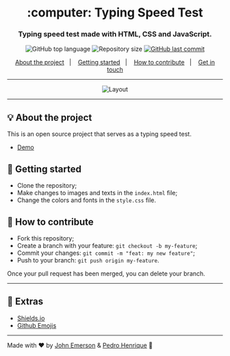 <h1 align="center">:computer: Typing Speed Test</h1>
<h3 align="center">Typing speed test made with HTML, CSS and JavaScript.</h3>

<p align="center">
  <img alt="GitHub top language" src="https://img.shields.io/github/languages/top/jchn146/Typing_Speed_Test?color=8257E5&labelColor=000000">
  
  <img alt="Repository size" src="https://img.shields.io/github/repo-size/jchn146/Typing_Speed_Test?color=8257E5&labelColor=000000">
  
  <a href="https://github.com/jchn146/linktree/commits/master">
    <img alt="GitHub last commit" src="https://img.shields.io/github/last-commit/jchn146/Typing_Speed_Test?color=8257E5&labelColor=000000">
  </a>
</p>

<p align="center">
  <a href="#bulb-about-the-project">About the project</a>&nbsp;&nbsp;&nbsp;|&nbsp;&nbsp;&nbsp;
  <a href="#rocket-getting-started">Getting started</a>&nbsp;&nbsp;&nbsp;|&nbsp;&nbsp;&nbsp;
  <a href="#-how-to-contribute">How to contribute</a>&nbsp;&nbsp;&nbsp;|&nbsp;&nbsp;&nbsp;
  <a href="#star2-extras">Get in touch</a>
</p>

---

<p align="center">
  <img alt="Layout" src="https://user-images.githubusercontent.com/43749971/76169699-a1a2b500-6159-11ea-89d0-79dc71896f60.png">
</p>

---

## :bulb: About the project

This is an open source project that serves as a typing speed test.
- [Demo](https://jchn146.github.io/Typing_Speed_Test)

## :rocket: Getting started

- Clone the repository;
- Make changes to images and texts in the `index.html` file;
- Change the colors and fonts in the `style.css` file.

## 🤔 How to contribute

- Fork this repository;
- Create a branch with your feature: `git checkout -b my-feature`;
- Commit your changes: `git commit -m "feat: my new feature"`;
- Push to your branch: `git push origin my-feature`.

Once your pull request has been merged, you can delete your branch.

---

## :star2: Extras
- [Shields.io](https://shields.io/)
- [Github Emojis](https://gist.github.com/rxaviers/7360908)

---

Made with ♥ by [John Emerson](https://jchn146.github.io/linktree) & [Pedro Henrique](https://github.com/PedroHenriqueDevBR) :wave:

